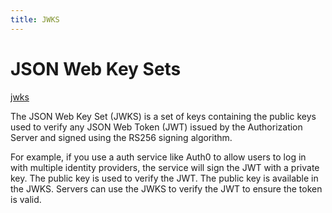 ```yaml
---
title: JWKS
---
```


# JSON Web Key Sets

[jwks](https://auth0.com/docs/secure/tokens/json-web-tokens/json-web-key-sets)

The JSON Web Key Set (JWKS) is a set of keys containing the public keys used to verify any JSON Web Token (JWT) issued by the Authorization Server and signed using the RS256 signing algorithm.

For example, if you use a auth service like Auth0 to allow users to log in with multiple identity providers, the service will sign the JWT with a private key. The public key is used to verify the JWT. The public key is available in the JWKS. Servers can use the JWKS to verify the JWT to ensure the token is valid.
